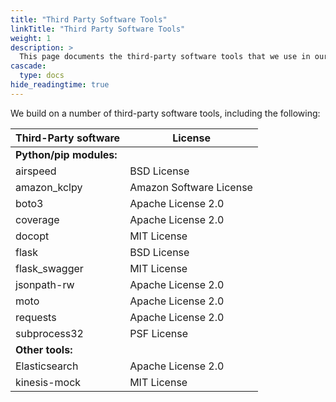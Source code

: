```yaml
---
title: "Third Party Software Tools"
linkTitle: "Third Party Software Tools"
weight: 1
description: >
  This page documents the third-party software tools that we use in our software development.
cascade:
  type: docs
hide_readingtime: true
---
```


We build on a number of third-party software tools, including the following:

Third-Party software      |   License
--------------------------|-----------------------
**Python/pip modules:**   |
airspeed                  | BSD License
amazon_kclpy              | Amazon Software License
boto3                     | Apache License 2.0
coverage                  | Apache License 2.0
docopt                    | MIT License
flask                     | BSD License
flask_swagger             | MIT License
jsonpath-rw               | Apache License 2.0
moto                      | Apache License 2.0
requests                  | Apache License 2.0
subprocess32              | PSF License
**Other tools:**          |
Elasticsearch             | Apache License 2.0
kinesis-mock              | MIT License